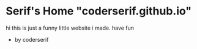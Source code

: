 # Serif's Home "coderserif.github.io"

hi this is just a funny little website i made. have fun
- by coderserif
